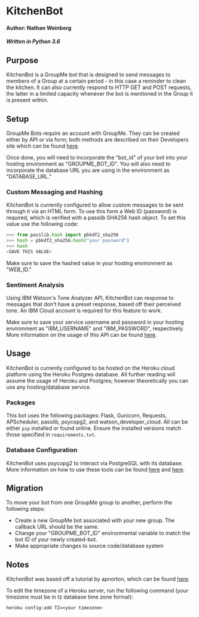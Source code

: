 # KitchenBot
#### Author: Nathan Weinberg
##### Written in Python 3.6

## Purpose
KitchenBot is a GroupMe bot that is designed to send messages to members of a Group at a certain period - in this case a reminder to clean the kitchen. It can also currently respond to HTTP GET and POST requests, the latter in a limited capacity whenever the bot is mentioned in the Group it is present within.

## Setup
GroupMe Bots require an account with GroupMe. They can be created either by API or via form; both methods are described on their Developers site which can be found [here](https://dev.groupme.com/).

Once done, you will need to incorporate the "bot_id" of your bot into your hosting environment as "GROUPME_BOT_ID". You will also need to incorporate the database URL you are using in the environment as "DATABASE_URL."

### Custom Messaging and Hashing
KitchenBot is currently configured to allow custom messages to be sent through it via an HTML form. To use this form a Web ID (password) is required, which is verified with a passlib SHA256 hash object. To set this value use the following code:

```python
>>> from passlib.hash import pbkdf2_sha256
>>> hash = pbkdf2_sha256.hash("your password")
>>> hash
<SAVE THIS VALUE>
```
Make sure to save the hashed value in your hosting environment as "WEB_ID."

### Sentiment Analysis
Using IBM Watson's Tone Analyzer API, KitchenBot can response to messages that don't have a preset response, based off their perceived tone. An IBM Cloud account is required for this feature to work.

Make sure to save your service username and password in your hosting environment as "IBM_USERNAME" and "IBM_PASSWORD", respectively. More information on the usage of this API can be found [here](https://www.ibm.com/watson/developercloud/tone-analyzer/api/v3/python.html?python).

## Usage
KitchenBot is currently configured to be hosted on the Heroku cloud platform using the Heroku Postgres database. All further reading will assume the usage of Heroku and Postgres; however theoretically you can use any hosting/database service.

### Packages
This bot uses the following packages: Flask, Gunicorn, Requests, APScheduler, passlib, psycopg2, and watson_developer_cloud. All can be either `pip` installed or found online. Ensure the installed versions match those specified in `requirements.txt`.

### Database Configuration
KitchenBot uses psycopg2 to interact via PostgreSQL with its database. More information on how to use these tools can be found [here](https://devcenter.heroku.com/articles/heroku-postgresql) and [here](http://initd.org/psycopg/docs/index.html).

## Migration
To move your bot from one GroupMe group to another, perform the following steps:

- Create a new GroupMe bot associated with your new group. The callback URL should be the same.
- Change your "GROUPME_BOT_ID" environmental variable to match the bot ID of your newly created-bot.
- Make appropriate changes to source code/database system

## Notes
KitchenBot was based off a tutorial by apnorton, which can be found [here](http://www.apnorton.com/blog/2017/02/28/How-I-wrote-a-Groupme-Chatbot-in-24-hours/).

To edit the timezone of a Heroku server, run the following command (your timezone must be in tz database time zone format):

`heroku config:add TZ=<your timezone>`
